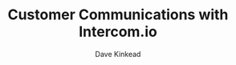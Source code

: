 ---
layout: post
title: Customer Communications with Intercom.io 
author: Dave Kinkead
meetup: February 2015
---